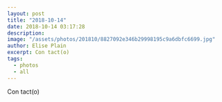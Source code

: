 ```yaml
---
layout: post
title: "2018-10-14"
date: 2018-10-14 03:17:28
description: 
image: "/assets/photos/201810/8827092e346b29998195c9a6dbfc6699.jpg"
author: Elise Plain
excerpt: Con tact(o)
tags: 
  - photos
  - all
---
```


Con tact(o)
<p></p>
